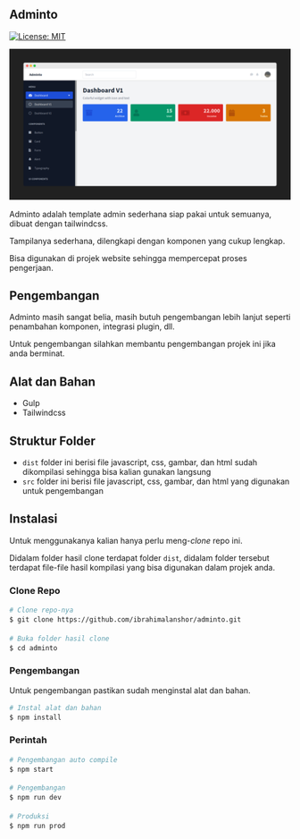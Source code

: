 ## Adminto

[![License: MIT](https://img.shields.io/badge/License-MIT-yellow.svg)](https://opensource.org/licenses/MIT)

![Adminto](screenshot.png)

Adminto adalah template admin sederhana siap pakai untuk semuanya, dibuat dengan tailwindcss.

Tampilanya sederhana, dilengkapi dengan komponen yang cukup lengkap.

Bisa digunakan di projek website sehingga mempercepat proses pengerjaan.

## Pengembangan

Adminto masih sangat belia, masih butuh pengembangan lebih lanjut seperti penambahan komponen, integrasi plugin, dll.

Untuk pengembangan silahkan membantu pengembangan projek ini jika anda berminat.

## Alat dan Bahan

* Gulp
* Tailwindcss

## Struktur Folder

* `dist` folder ini berisi file javascript, css, gambar, dan html sudah dikompilasi sehingga bisa kalian gunakan langsung
* `src` folder ini berisi file javascript, css, gambar, dan html yang digunakan untuk pengembangan

## Instalasi

Untuk menggunakanya kalian hanya perlu meng-*clone* repo ini.

Didalam folder hasil clone terdapat folder `dist`, didalam folder tersebut terdapat file-file hasil kompilasi yang bisa digunakan dalam projek anda.

### Clone Repo

```bash
# Clone repo-nya
$ git clone https://github.com/ibrahimalanshor/adminto.git

# Buka folder hasil clone
$ cd adminto
```

### Pengembangan

Untuk pengembangan pastikan sudah menginstal alat dan bahan.
```bash
# Instal alat dan bahan
$ npm install
```

### Perintah

```bash
# Pengembangan auto compile
$ npm start

# Pengembangan
$ npm run dev

# Produksi
$ npm run prod
```
